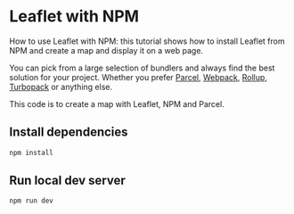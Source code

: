 # Leaflet with NPM

How to use Leaflet with NPM: this tutorial shows how to install Leaflet from NPM and create a map and display it on a web page.

You can pick from a large selection of bundlers and always find the best solution for your project. Whether you prefer [Parcel](https://parceljs.org/), [Webpack](https://webpack.js.org/), [Rollup](https://rollupjs.org/), [Turbopack](https://turbo.build/pack) or anything else.

This code is to create a map with Leaflet, NPM and Parcel.

## Install dependencies

```bash
npm install
```

## Run local dev server

```bash
npm run dev
```